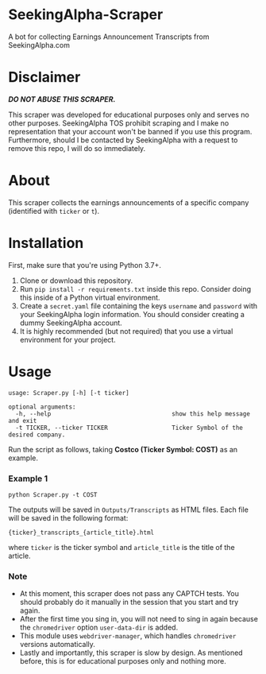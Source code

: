 # SeekingAlpha-Scraper
A bot for collecting Earnings Announcement Transcripts from SeekingAlpha.com

# Disclaimer
**_DO NOT ABUSE THIS SCRAPER._**

This scraper was developed for educational purposes only and serves no other purposes.
SeekingAlpha TOS prohibit scraping and I make no representation that your account won't be banned if you use this program. 
Furthermore, should I be contacted by SeekingAlpha with a request to remove this repo, I will do so immediately.

# About
This scraper collects the earnings announcements of a specific company (identified with `ticker` or `t`).


# Installation
First, make sure that you're using Python 3.7+.

1. Clone or download this repository.
2. Run `pip install -r requirements.txt` inside this repo. Consider doing this inside of a Python virtual environment.
3. Create a `secret.yaml` file containing the keys `username` and `password` with your SeekingAlpha login information. 
You should consider creating a dummy SeekingAlpha account.
4. It is highly recommended (but not required) that you use a virtual environment for your project.

# Usage
```
usage: Scraper.py [-h] [-t ticker]

optional arguments:
  -h, --help                                  show this help message and exit
  -t TICKER, --ticker TICKER                  Ticker Symbol of the desired company.
```

Run the script as follows, taking **Costco (Ticker Symbol: COST)** as an example.

### Example 1

`python Scraper.py -t COST`

The outputs will be saved in `Outputs/Transcripts` as HTML files.
Each file will be saved in the following format:

`{ticker}_transcripts_{article_title}.html`

where `ticker` is the ticker symbol and `article_title` is the title of the article.

### Note
* At this moment, this scraper does not pass any CAPTCH tests. 
You should probably do it manually in the session that you start and try again.
* After the first time you sing in, you will not need to sing in again because
the `chromedriver` option `user-data-dir` is added.
* This module uses `webdriver-manager`, which handles `chromedriver` versions automatically.
* Lastly and importantly, this scraper is slow by design. As mentioned before, this 
is for educational purposes only and nothing more.